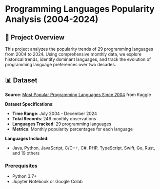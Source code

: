 # Programming Languages Popularity Analysis (2004-2024)

## 🎯 Project Overview

This project analyzes the popularity trends of 29 programming languages from 2004 to 2024. Using comprehensive monthly data, we explore historical trends, identify dominant languages, and track the evolution of programming language preferences over two decades.

## 📊 Dataset

**Source**: [Most Popular Programming Languages Since 2004](https://www.kaggle.com/datasets/muhammadkhalid/most-popular-programming-languages-since-2004) from Kaggle

**Dataset Specifications**:
- **Time Range**: July 2004 - December 2024
- **Total Records**: 246 monthly observations
- **Languages Tracked**: 29 programming languages
- **Metrics**: Monthly popularity percentages for each language

**Languages Included**:
- Java, Python, JavaScript, C/C++, C#, PHP, TypeScript, Swift, Go, Rust, and 19 others

### Prerequisites
- Python 3.7+
- Jupyter Notebook or Google Colab
